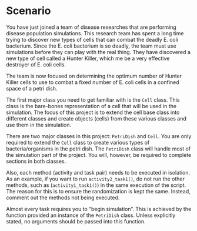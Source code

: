 # Scenario

You have just joined a team of disease researches that are performing disease population simulations. This research team has spent a long time trying to discover new types of cells that can combat the deadly E. coli bacterium. Since the E. coli bacterium is so deadly, the team must use simulations before they can play with the real thing. They have discovered a new type of cell called a Hunter Killer, which me be a very effective destroyer of E. coli cells.

The team is now focused on determining the optimum number of Hunter Killer cells to use to combat a fixed number of E. coli cells in a confined space of a petri dish.

The first major class you need to get familiar with is the `Cell` class. This class is the bare-bones representation of a cell that will be used in the simulation. The focus of this project is to extend the cell base class into different classes and create objects (cells) from these various classes and use them in the simulation.

There are two major classes in this project: `PetriDish` and `Cell`.
You are only required to extend the `Cell` class to create various types of bacteria/organisms in the petri dish. The `PetriDish` class will handle most of the simulation part of the project. You will, however, be required to complete sections in both classes.

Also, each method (activity and task pair) needs to be executed in isolation. As an example, if you want to run `activity2_task1()`, do not run the other methods, such as (`activity1_task1()`) in the same execution of the script. The reason for this is to ensure the randomization is kept the same. Instead, comment out the methods not being executed.

Almost every task requires you to “begin simulation”. This is achieved by the function provided an instance of the `PetriDish` class. Unless explicitly stated, no arguments should be passed into this function.
